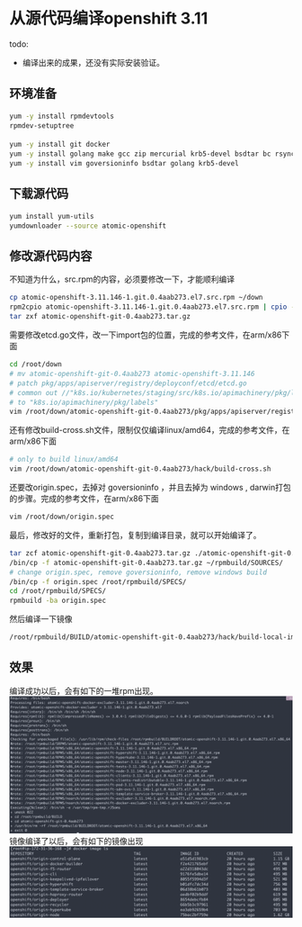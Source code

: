 # 从源代码编译openshift 3.11

todo:
- 编译出来的成果，还没有实际安装验证。

## 环境准备

```bash
yum -y install rpmdevtools
rpmdev-setuptree

yum -y install git docker
yum -y install golang make gcc zip mercurial krb5-devel bsdtar bc rsync bind-utils file jq tito createrepo openssl gpgme gpgme-devel libassuan libassuan-devel
yum -y install vim goversioninfo bsdtar golang krb5-devel

```

## 下载源代码

```bash
yum install yum-utils
yumdownloader --source atomic-openshift
```

## 修改源代码内容

不知道为什么，src.rpm的内容，必须要修改一下，才能顺利编译
```bash
cp atomic-openshift-3.11.146-1.git.0.4aab273.el7.src.rpm ~/down
rpm2cpio atomic-openshift-3.11.146-1.git.0.4aab273.el7.src.rpm | cpio -idm
tar zxf atomic-openshift-git-0.4aab273.tar.gz
```
需要修改etcd.go文件，改一下import包的位置，完成的参考文件，在arm/x86下面
```bash
cd /root/down
# mv atomic-openshift-git-0.4aab273 atomic-openshift-3.11.146
# patch pkg/apps/apiserver/registry/deployconf/etcd/etcd.go
# common out //"k8s.io/kubernetes/staging/src/k8s.io/apimachinery/pkg/labels"
# to "k8s.io/apimachinery/pkg/labels"
vim /root/down/atomic-openshift-git-0.4aab273/pkg/apps/apiserver/registry/deployconfig/etcd/etcd.go
```
还有修改build-cross.sh文件，限制仅仅编译linux/amd64，完成的参考文件，在arm/x86下面
```bash
# only to build linux/amd64
vim /root/down/atomic-openshift-git-0.4aab273/hack/build-cross.sh
```
还要改origin.spec，去掉对 goversioninfo ，并且去掉为 windows , darwin打包的步骤。完成的参考文件，在arm/x86下面
```bash
vim /root/down/origin.spec
```
最后，修改好的文件，重新打包，复制到编译目录，就可以开始编译了。
```bash
tar zcf atomic-openshift-git-0.4aab273.tar.gz ./atomic-openshift-git-0.4aab273
/bin/cp -f atomic-openshift-git-0.4aab273.tar.gz ~/rpmbuild/SOURCES/
# change origin.spec, remove goversioninfo, remove windows build
/bin/cp -f origin.spec /root/rpmbuild/SPECS/
cd /root/rpmbuild/SPECS/
rpmbuild -ba origin.spec
```
然后编译一下镜像
```bash
/root/rpmbuild/BUILD/atomic-openshift-git-0.4aab273/hack/build-local-images.py
```
## 效果
编译成功以后，会有如下的一堆rpm出现。
![](imgs/2019-10-12-19-58-00.png)
镜像编译了以后，会有如下的镜像出现
![](imgs/2019-10-13-17-19-38.png)
